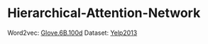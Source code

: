 # Hierarchical-Attention-Network

Word2vec: [Glove.6B.100d](https://drive.google.com/file/d/1Kos2j2S6D4Xlb7AZFo_ZDEh4mCdiIXEm/view?usp=sharing)
Dataset: [Yelp2013](https://drive.google.com/drive/folders/1rECpatBkHFRcaqAmyvYajeovTe1PrUQw?usp=sharing)
